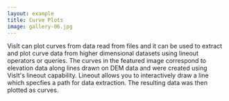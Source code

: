 ```yaml
---
layout: example
title: Curve Plots 
image: gallery-06.jpg
---
```

VisIt can plot curves from data read from files and it can be used to extract 
and plot curve data from higher dimensional datasets using lineout operators or 
queries. The curves in the featured image correspond to elevation data along 
lines drawn on DEM data and were created using VisIt's lineout capability. 
Lineout allows you to interactively draw a line which specfies a path for data 
extraction. The resulting data was then plotted as curves.
